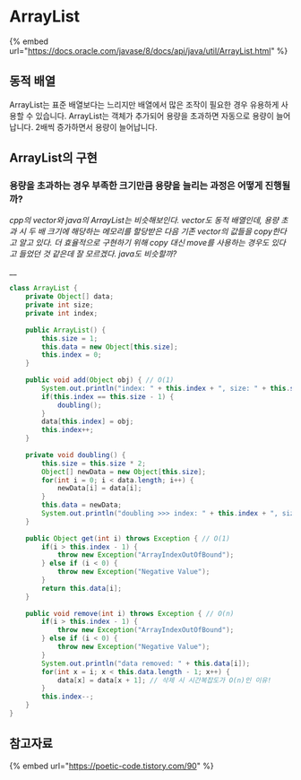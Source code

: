 # ArrayList

{% embed url="https://docs.oracle.com/javase/8/docs/api/java/util/ArrayList.html" %}

## 동적 배열

ArrayList는 표준 배열보다는 느리지만 배열에서 많은 조작이 필요한 경우 유용하게 사용할 수 있습니다. ArrayList는 객체가 추가되어 용량을 초과하면 자동으로 용량이 늘어납니다. 2배씩 증가하면서 용량이 늘어납니다.



## ArrayList의 구현

### 용량을 초과하는 경우 부족한 크기만큼 용량을 늘리는 과정은 어떻게 진행될까?

_cpp의 vector와 java의 ArrayList는 비슷해보인다. vector도 동적 배열인데, 용량 초과 시 두 배 크기에 해당하는 메모리를 할당받은 다음 기존 vector의 값들을 copy한다고 알고 있다. 더 효율적으로 구현하기 위해 copy 대신 move를 사용하는 경우도 있다고 들었던 것 같은데 잘 모르겠다. java도 비슷할까?_

__

```java
class ArrayList {
    private Object[] data;
    private int size;
    private int index;
    
    public ArrayList() {
        this.size = 1;
        this.data = new Object[this.size];
        this.index = 0;
    }
    
    public void add(Object obj) { // O(1)
        System.out.println("index: " + this.index + ", size: " + this.size + ", data size: " + this.data.length);
        if(this.index == this.size - 1) {
            doubling();
        }
        data[this.index] = obj;
        this.index++;
    }
    
    private void doubling() { 
        this.size = this.size * 2;
        Object[] newData = new Object[this.size];
        for(int i = 0; i < data.length; i++) {
            newData[i] = data[i];
        }
        this.data = newData;
        System.out.println("doubling >>> index: " + this.index + ", size: " + this.size + ", data size: " + this.data.length);
    }
    
    public Object get(int i) throws Exception { // O(1)
        if(i > this.index - 1) {
            throw new Exception("ArrayIndexOutOfBound");
        } else if (i < 0) {
            throw new Exception("Negative Value");
        }
        return this.data[i];
    }
    
    public void remove(int i) throws Exception { // O(n)
        if(i > this.index - 1) {
            throw new Exception("ArrayIndexOutOfBound");
        } else if (i < 0) {
            throw new Exception("Negative Value");
        }
        System.out.println("data removed: " + this.data[i]);
        for(int x = i; x < this.data.length - 1; x++) {
            data[x] = data[x + 1]; // 삭제 시 시간복잡도가 O(n)인 이유!
        }
        this.index--;
    }
}
```



## 참고자료

{% embed url="https://poetic-code.tistory.com/90" %}
